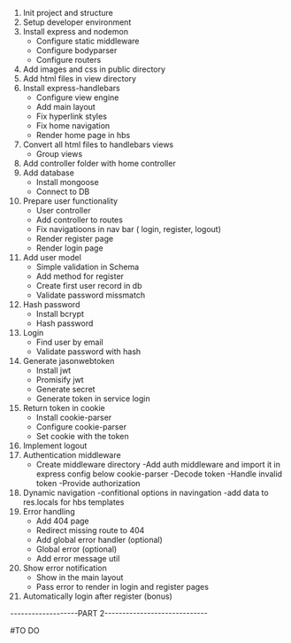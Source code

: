 1. Init project and structure
2. Setup developer environment
3. Install express and nodemon
    - Configure static middleware
    - Configure bodyparser
    - Configure routers
4. Add images and css in public directory
5. Add html files in view directory
6. Install express-handlebars
    - Configure view engine
    - Add main layout
    - Fix hyperlink styles
    - Fix home navigation
    - Render home page in hbs
7. Convert all html files to handlebars views
    - Group views
8. Add controller folder with home controller
9. Add database
    - Install mongoose
    - Connect to DB
10. Prepare user functionality
    - User controller
    - Add controller to routes
    - Fix navigatioons in nav bar ( login, register, logout)
    - Render register page
    - Render login page
11. Add user model
    - Simple validation in Schema
    - Add method for register
    - Create first user record in db
    - Validate password missmatch
12. Hash password
    - Install bcrypt
    - Hash password
13. Login
    - Find user by email
    - Validate password with hash
14. Generate jasonwebtoken
    - Install jwt
    - Promisify jwt
    - Generate secret
    - Generate token in service login
15. Return token in cookie
    - Install cookie-parser
    - Configure cookie-parser
    - Set cookie with the token
16. Implement logout
17. Authentication middleware
    - Create middleware directory
    -Add auth middleware and import it in express config below cookie-parser
    -Decode token
    -Handle invalid token
    -Provide authorization
18. Dynamic navigation
    -confitional options in navingation
    -add data to res.locals for hbs templates
19. Error handling
    - Add 404 page
    - Redirect missing route to 404
    - Add global error handler (optional)
    - Global error (optional)
    - Add error message util
20. Show error notification
    - Show in the main layout
    - Pass error to render in login and register pages
21. Automatically login after register (bonus)

-------------------PART 2-----------------------------

#TO DO

<!-- 1. Map pafes to navigation to both loggedIn and loggedOut state -->
<!-- 2. Add creature model to mongoose -->
<!-- 3. Implement 'All posts' page
    - Show each creature with image, name, species, description
    - Add details button to every creature -->
<!-- 4. Add details page (for Creatures)
    - If no creatures "There are no posts yet..."
    - If the user is the owner of the post, they should have "Edit" and "Delete" button
    - If the user hasn't logged in -> no buttons
    - If the user is not the owner -> vote button -->
<!-- 5. Vote button
  When clicked -> "Voted"
  Redirect to the details page for the current creature 
    - Show the email of the people voted
    - If the user has voted -> "Thanks for voting" and add the email to the voted list -->
<!-- 6. Add creature 
    - Upon success redirect to all posts page -->
<!-- 7. Delete creature
    - Upon success redirect to alll opsts page
8. Edit creature
    - Upon success redirect to current creature page -->
<!-- 9. Routeguards check
10. Validations
    - Login
    -Register
    -Creatures -->
<!-- 11. Bonus - Profile 
    -> show my posts
    -> if there are no posts - msg -->